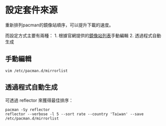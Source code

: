 # 設定套件來源

重新排列pacman的鏡像站順序，可以提升下載的速度。

而設定方式主要有兩種：
    1. 根據官網提供的[鏡像站列表](https://archlinux.org/mirrorlist/)手動編輯
    2. 透過程式自動生成

## 手動編輯
```
vim /etc/pacman.d/mirrorlist
```

## 透過程式自動生成
可透過 reflector 來獲得最佳排序：
```shell
pacman -Sy reflector
reflector --verbose -l 5 --sort rate --country 'Taiwan' --save /etc/pacman.d/mirrorlist
```